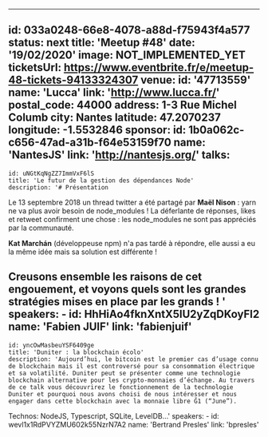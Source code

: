 ---
id: 033a0248-66e8-4078-a88d-f75943f4a577
status: next
title: 'Meetup #48'
date: '19/02/2020'
image: NOT_IMPLEMENTED_YET
ticketsUrl: https://www.eventbrite.fr/e/meetup-48-tickets-94133324307
venue:
  id: '47713559'
  name: 'Lucca'
  link: 'http://www.lucca.fr/'
  postal_code: 44000
  address: 1-3 Rue Michel Columb
  city: Nantes
  latitude: 47.2070237
  longitude: -1.5532846
sponsor:
    id: 1b0a062c-c656-47ad-a31b-f64e53159f70
    name: 'NantesJS'
    link: 'http://nantesjs.org/'
talks:
  -
    id: uNGtKqNgZZ7ImmVxF6lS
    title: 'Le futur de la gestion des dépendances Node'
    description: '# Présentation
Le 13 septembre 2018 un thread twitter a été partagé par **Maël Nison** : yarn ne va plus avoir besoin de node_modules !
La déferlante de réponses, likes et retweet confirment une chose : les node_modules ne sont pas appréciés par la communauté.

**Kat Marchán** (développeuse npm) n&#x27;a pas tardé à répondre, elle aussi a eu la même idée mais sa solution est différente !

Creusons ensemble les raisons de cet engouement, et voyons quels sont les grandes stratégies mises en place par les grands !
'
    speakers:
      -
          id: HhHiAo4fknXntX5IU2yZqDKoyFI2
          name: 'Fabien JUIF'
          link: 'fabienjuif'
  -
    id: yncOwMasbeuYSF6409ge
    title: 'Duniter : la blockchain écolo'
    description: 'Aujourd’hui, le bitcoin est le premier cas d’usage connu de blockchain mais il est controversé pour sa consommation électrique et sa volatilité. Duniter peut se présenter comme une technologie blockchain alternative pour les crypto-monnaies d’échange. Au travers de ce talk vous découvrirez le fonctionnement de la technologie Duniter et pourquoi nous avons choisi de nous intéresser et nous engager dans cette blockchain avec la monnaie libre Ğ1 (“June”).

Technos: NodeJS, Typescript, SQLite, LevelDB...'
    speakers:
      -
          id: wevl1x1RdPVYZMU602k55NzrN7A2
          name: 'Bertrand Presles'
          link: 'bpresles'
